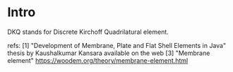 ﻿# Intro
DKQ stands for Discrete Kirchoff Quadrilatural element.




refs:
    [1] "Development of Membrane, Plate and Flat Shell Elements in Java" thesis by Kaushalkumar Kansara available on the web
    [3] "Membrane element" https://woodem.org/theory/membrane-element.html


